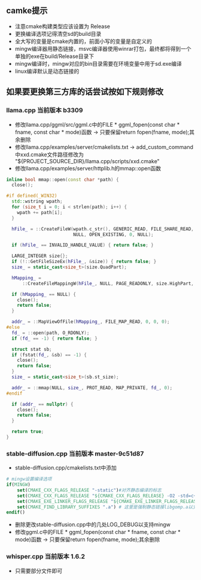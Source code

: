 
## camke提示
- 注意cmake构建类型应该设置为 Release
- 更换编译选项记得清空sd的build目录
- 全大写的变量是cmake内置的，前面小写的变量是自定义的
- mingw编译器用静态链接，msvc编译器使用winrar打包，最终都将得到一个单独的exe在build/Release目录下
- mingw编译时，mingw对应的bin目录需要在环境变量中用于sd.exe编译
- linux编译默认是动态链接的

## 如果要更换第三方库的话尝试按如下规则修改
### llama.cpp 当前版本 b3309
- 修改llama.cpp/ggml/src/ggml.c中的FILE * ggml_fopen(const char * fname, const char * mode)函数 -> 只要保留return fopen(fname, mode);其余删除
- 修改llama.cpp/examples/server/cmakelists.txt -> add_custom_command中xxd.cmake文件路径修改为 "${PROJECT_SOURCE_DIR}/llama.cpp/scripts/xxd.cmake"
- 修改llama.cpp/examples/server/httplib.h的mmap::open函数
```c++
inline bool mmap::open(const char *path) {
  close();

#if defined(_WIN32)
  std::wstring wpath;
  for (size_t i = 0; i < strlen(path); i++) {
    wpath += path[i];
  }

  hFile_ = ::CreateFileW(wpath.c_str(), GENERIC_READ, FILE_SHARE_READ,
                         NULL, OPEN_EXISTING, 0, NULL);

  if (hFile_ == INVALID_HANDLE_VALUE) { return false; }

  LARGE_INTEGER size{};
  if (!::GetFileSizeEx(hFile_, &size)) { return false; }
  size_ = static_cast<size_t>(size.QuadPart);

  hMapping_ =
      ::CreateFileMappingW(hFile_, NULL, PAGE_READONLY, size.HighPart, size.LowPart, NULL);

  if (hMapping_ == NULL) {
    close();
    return false;
  }

  addr_ = ::MapViewOfFile(hMapping_, FILE_MAP_READ, 0, 0, 0);
#else
  fd_ = ::open(path, O_RDONLY);
  if (fd_ == -1) { return false; }

  struct stat sb;
  if (fstat(fd_, &sb) == -1) {
    close();
    return false;
  }
  size_ = static_cast<size_t>(sb.st_size);

  addr_ = ::mmap(NULL, size_, PROT_READ, MAP_PRIVATE, fd_, 0);
#endif

  if (addr_ == nullptr) {
    close();
    return false;
  }

  return true;
}
```

### stable-diffusion.cpp 当前版本 master-9c51d87
- stable-diffusion.cpp/cmakelists.txt中添加
```cmake
# mingw设置编译选项
if(MINGW)
    set(CMAKE_CXX_FLAGS_RELEASE "-static")#对齐静态编译的标志
    set(CMAKE_CXX_FLAGS_RELEASE "${CMAKE_CXX_FLAGS_RELEASE} -O2 -std=c++11 -march=native -Wall -Wextra -ffunction-sections -fdata-sections -fexceptions -mthreads")    
    set(CMAKE_EXE_LINKER_FLAGS_RELEASE "${CMAKE_EXE_LINKER_FLAGS_RELEASE} -Wl,--gc-sections -s") #编译优化
    set(CMAKE_FIND_LIBRARY_SUFFIXES ".a") # 这里是强制静态链接libgomp.a以支持openmp算法
endif()
```
- 删除更改stable-diffusion.cpp中的几处LOG_DEBUG以支持mingw
- 修改ggml.c中的FILE * ggml_fopen(const char * fname, const char * mode)函数 -> 只要保留return fopen(fname, mode);其余删除

### whisper.cpp 当前版本 1.6.2
- 只需要部分文件即可

